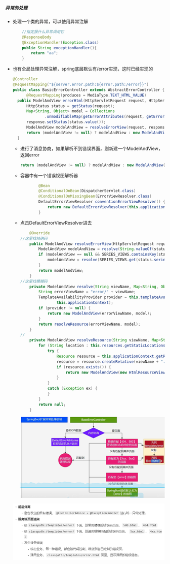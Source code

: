 ##### 异常的处理

* 处理一个类的异常，可以使用异常注解

  ```java
      //指定报什么异常调用它
      @ResponseBody
      @ExceptionHandler(Exception.class)
      public String exceptionHandler(){
          return "aa";
      }
  ```

* 也有全局处理异常注解，spring底层默认有/error实现，这时已经实现的

  ```java
  @Controller
  @RequestMapping("${server.error.path:${error.path:/error}}")
  public class BasicErrorController extends AbstractErrorController {
      	@RequestMapping(produces = MediaType.TEXT_HTML_VALUE)
  	public ModelAndView errorHtml(HttpServletRequest request, HttpServletResponse response) {
  		HttpStatus status = getStatus(request);
  		Map<String, Object> model = Collections
  				.unmodifiableMap(getErrorAttributes(request, getErrorAttributeOptions(request, MediaType.TEXT_HTML)));
  		response.setStatus(status.value());
  		ModelAndView modelAndView = resolveErrorView(request, response, status, model);
  		return (modelAndView != null) ? modelAndView : new ModelAndView("error", model);
  	}
  ```

  * 进行了消息协商，如果解析不到错误界面，则新建一个ModelAndView，返回error

    ```java
    return (modelAndView != null) ? modelAndView : new ModelAndView("error", model);
    ```

  * 容器中有一个错误视图解析器

    ```java
    		@Bean
    		@ConditionalOnBean(DispatcherServlet.class)
    		@ConditionalOnMissingBean(ErrorViewResolver.class)
    		DefaultErrorViewResolver conventionErrorViewResolver() {
    			return new DefaultErrorViewResolver(this.applicationContext, this.resources);
    		}
    ```

  * 点击DefaultErrorViewResolver进去

    ```java
    	@Override
    //这里找精确码
    	public ModelAndView resolveErrorView(HttpServletRequest request, HttpStatus status, Map<String, Object> model) {
    		ModelAndView modelAndView = resolve(String.valueOf(status.value()), model);
    		if (modelAndView == null && SERIES_VIEWS.containsKey(status.series())) {
    			modelAndView = resolve(SERIES_VIEWS.get(status.series()), model);
    		}
    		return modelAndView;
    	}
    //这里找模糊码
    	private ModelAndView resolve(String viewName, Map<String, Object> model) {
    		String errorViewName = "error/" + viewName;
    		TemplateAvailabilityProvider provider = this.templateAvailabilityProviders.getProvider(errorViewName,
    				this.applicationContext);
    		if (provider != null) {
    			return new ModelAndView(errorViewName, model);
    		}
    		return resolveResource(errorViewName, model);
    	}
    //
    	private ModelAndView resolveResource(String viewName, Map<String, Object> model) {
    		for (String location : this.resources.getStaticLocations()) {
    			try {
    				Resource resource = this.applicationContext.getResource(location);
    				resource = resource.createRelative(viewName + ".html");
    				if (resource.exists()) {
    					return new ModelAndView(new HtmlResourceView(resource), model);
    				}
    			}
    			catch (Exception ex) {
    			}
    		}
    		return null;
    	}
    ```

    ![1720081270487](%E5%BC%82%E5%B8%B8%E7%9A%84%E5%A4%84%E7%90%86.assets/1720081270487.png)

  ![1720081894766](%E5%BC%82%E5%B8%B8%E7%9A%84%E5%A4%84%E7%90%86.assets/1720081894766.png)


